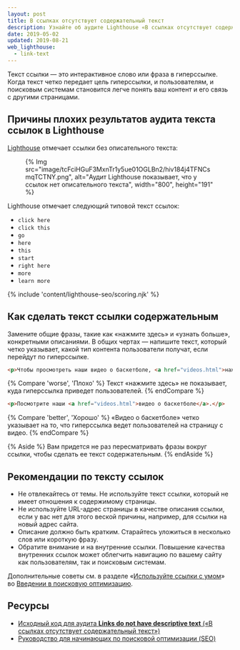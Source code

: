 ```yaml
---
layout: post
title: В ссылках отсутствует содержательный текст
description: Узнайте об аудите Lighthouse «В ссылках отсутствует содержательный текст».
date: 2019-05-02
updated: 2019-08-21
web_lighthouse:
  - link-text
---
```


Текст ссылки — это интерактивное слово или фраза в гиперссылке. Когда текст четко передает цель гиперссылки, и пользователям, и поисковым системам становится легче понять ваш контент и его связь с другими страницами.

## Причины плохих результатов аудита текста ссылок в Lighthouse

[Lighthouse](https://developer.chrome.com/docs/lighthouse/overview/) отмечает ссылки без описательного текста:

<figure>{% Img src="image/tcFciHGuF3MxnTr1y5ue01OGLBn2/hiv184j4TFNCsmqTCTNY.png", alt="Аудит Lighthouse показывает, что у ссылок нет описательного текста", width="800", height="191" %}</figure>

Lighthouse отмечает следующий типовой текст ссылок:

- `click here`
- `click this`
- `go`
- `here`
- `this`
- `start`
- `right here`
- `more`
- `learn more`

{% include 'content/lighthouse-seo/scoring.njk' %}

## Как сделать текст ссылки содержательным

Замените общие фразы, такие как «нажмите здесь» и «узнать больше», конкретными описаниями. В общих чертах — напишите текст, который четко указывает, какой тип контента пользователи получат, если перейдут по гиперссылке.

```html
<p>Чтобы просмотреть наши видео о баскетболе, <a href="videos.html">нажмите здесь</a>.</p>
```

{% Compare 'worse', 'Плохо' %} Текст «нажмите здесь» не показывает, куда гиперссылка приведет пользователей. {% endCompare %}

```html
<p>Посмотрите наши <a href="videos.html">видео о баскетболе</a>.</p>
```

{% Compare 'better', 'Хорошо' %} «Видео о баскетболе» четко указывает на то, что гиперссылка ведет пользователей на страницу с видео. {% endCompare %}

{% Aside %} Вам придется не раз пересматривать фразы вокруг ссылки, чтобы сделать ее текст содержательным. {% endAside %}

## Рекомендации по тексту ссылок

- Не отвлекайтесь от темы. Не используйте текст ссылки, который не имеет отношения к содержимому страницы.
- Не используйте URL-адрес страницы в качестве описания ссылки, если у вас нет для этого веской причины, например, для ссылки на новый адрес сайта.
- Описание должно быть кратким. Старайтесь уложиться в несколько слов или короткую фразу.
- Обратите внимание и на внутренние ссылки. Повышение качества внутренних ссылок может облегчить навигацию по вашему сайту как пользователям, так и поисковым системам.

Дополнительные советы см. в разделе «[Используйте ссылки с умом](https://support.google.com/webmasters/answer/7451184#uselinkswisely)» во [Введении в поисковую оптимизацию](https://support.google.com/webmasters/answer/7451184).

## Ресурсы

- [Исходный код для аудита **Links do not have descriptive text** («В ссылках отсутствует содержательный текст»)](https://github.com/GoogleChrome/lighthouse/blob/master/core/audits/seo/link-text.js)
- [Руководство для начинающих по поисковой оптимизации (SEO)](https://support.google.com/webmasters/answer/7451184)
